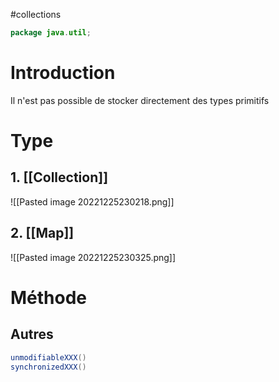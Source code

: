 #collections

``` Java
package java.util;
```

# Introduction

Il n'est pas possible de stocker directement des types primitifs

# Type

## 1. [[Collection]]

![[Pasted image 20221225230218.png]]

## 2. [[Map]]

![[Pasted image 20221225230325.png]]

# Méthode

## Autres

```java
unmodifiableXXX()
synchronizedXXX()
```